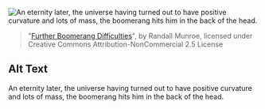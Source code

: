 ![An eternity later, the universe having turned out to have positive curvature and lots of mass, the boomerang hits him in the back of the head.](https://imgs.xkcd.com/comics/further_boomerang_difficulties.png)
> "[Further Boomerang Difficulties](https://xkcd.com/475/)", by Randall Munroe, licensed under Creative Commons Attribution-NonCommercial 2.5 License

## Alt Text
An eternity later, the universe having turned out to have positive curvature and lots of mass, the boomerang hits him in the back of the head.
